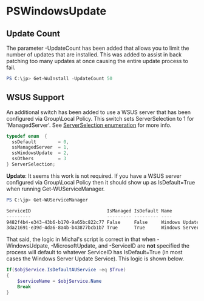 ﻿# PSWindowsUpdate

## Update Count
The parameter -UpdateCount has been added that allows you to limit the number of updates that are installed. This was added to assist in back patching too many updates at once causing the entire update process to fail.

```powershell
PS C:\jp> Get-WuInstall -UpdateCount 50
```

## WSUS Support
An additional switch has been added to use a WSUS server that has been configured via Group\Local Policy. This switch sets ServerSelection to 1 for 'ManagedServer'. See [ServerSelection enumeration](https://msdn.microsoft.com/en-us/library/windows/desktop/aa387280(v=vs.85).aspx) for more info. 

```c
typedef enum  { 
  ssDefault        = 0,
  ssManagedServer  = 1,
  ssWindowsUpdate  = 2,
  ssOthers         = 3
} ServerSelection;
```

**Update**: It seems this work is not required. If you have a WSUS server configured via Group\Local Policy then it should show up as IsDefault=True when running Get-WUServiceManager.

```powershell
PS C:\jp> Get-WUServiceManager

ServiceID                            IsManaged IsDefault Name
---------                            --------- --------- ----
9482f4b4-e343-43b6-b170-9a65bc822c77 False     False     Windows Update
3da21691-e39d-4da6-8a4b-b43877bcb1b7 True      True      Windows Server Update Service
```

That said, the logic in Michal's script is correct in that when -WindowsUdpate, -MicrosoftUpdate, and -ServiceID are **not** specified the process will default to whatever ServiceID has IsDefault=True (in most cases the Windows Server Update Service). This logic is shown below.

```powershell
If($objService.IsDefaultAUService -eq $True)
{
    $serviceName = $objService.Name
    Break
}
```